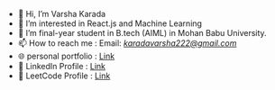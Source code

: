 - 👋 Hi, I’m Varsha Karada
- 👀 I’m interested in React.js and Machine Learning
- 🌱 I’m final-year student in B.tech (AIML) in Mohan Babu University.
- 📫 How to reach me : Email: *karadavarsha222@gmail.com*
- 🌐 personal portfolio : [Link](https://portfolio-mgvm.vercel.app/)
- 👤 LinkedIn Profile : [Link](https://www.linkedin.com/in/varsha-karada/)
- 🎯 LeetCode Profile : [Link](https://leetcode.com/u/KPavani9/)




